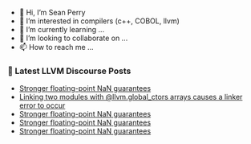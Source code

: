 - 👋 Hi, I’m Sean Perry
- 👀 I’m interested in compilers (c++, COBOL, llvm)
- 🌱 I’m currently learning ...
- 💞️ I’m looking to collaborate on ...
- 📫 How to reach me ...

<!---
s66perry/s66perry is a ✨ special ✨ repository because its `README.md` (this file) appears on your GitHub profile.
You can click the Preview link to take a look at your changes.
--->
### 📕 Latest LLVM Discourse Posts

<!-- DISCOURSE-LLVM:START -->
- [Stronger floating-point NaN guarantees](https://discourse.llvm.org/t/stronger-floating-point-nan-guarantees/72165?page=2#post_21)
- [Linking two modules with @llvm.global_ctors arrays causes a linker error to occur](https://discourse.llvm.org/t/linking-two-modules-with-llvm-global-ctors-arrays-causes-a-linker-error-to-occur/72226#post_2)
- [Stronger floating-point NaN guarantees](https://discourse.llvm.org/t/stronger-floating-point-nan-guarantees/72165#post_20)
- [Stronger floating-point NaN guarantees](https://discourse.llvm.org/t/stronger-floating-point-nan-guarantees/72165#post_19)
- [Stronger floating-point NaN guarantees](https://discourse.llvm.org/t/stronger-floating-point-nan-guarantees/72165#post_18)
<!-- DISCOURSE-LLVM:END -->
